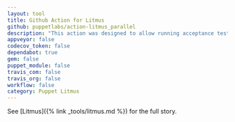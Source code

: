 ```yaml
---
layout: tool
title: Github Action for Litmus
github: puppetlabs/action-litmus_parallel
description: "This action was designed to allow running acceptance tests for Puppet modules using Litmus."
appveyor: false
codecov_token: false
dependabot: true
gem: false
puppet_module: false
travis_com: false
travis_org: false
workflow: false
category: Puppet Litmus
---
```


See [Litmus]({% link _tools/litmus.md %}) for the full story.
